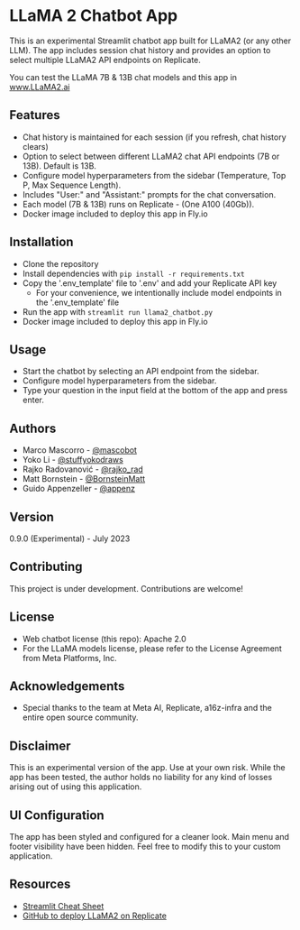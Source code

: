 # LLaMA 2 Chatbot App

This is an experimental Streamlit chatbot app built for LLaMA2 (or any other LLM). The app includes session chat history and provides an option to select multiple LLaMA2 API endpoints on Replicate. 

You can test the LLaMA 7B & 13B chat models and this app in www.LLaMA2.ai

## Features

- Chat history is maintained for each session (if you refresh, chat history clears)
- Option to select between different LLaMA2 chat API endpoints (7B or 13B). Default is 13B.
- Configure model hyperparameters from the sidebar (Temperature, Top P, Max Sequence Length).
- Includes "User:" and "Assistant:" prompts for the chat conversation.
- Each model (7B & 13B) runs on Replicate - (One A100 (40Gb)).
- Docker image included to deploy this app in Fly.io

## Installation

- Clone the repository
- Install dependencies with `pip install -r requirements.txt`
- Copy the '.env_template' file to '.env' and add your Replicate API key
    - For your convenience, we intentionally include model endpoints in the '.env_template' file
- Run the app with `streamlit run llama2_chatbot.py`
- Docker image included to deploy this app in Fly.io

## Usage

- Start the chatbot by selecting an API endpoint from the sidebar.
- Configure model hyperparameters from the sidebar.
- Type your question in the input field at the bottom of the app and press enter.

## Authors

- Marco Mascorro - [@mascobot](https://twitter.com/Mascobot)
- Yoko Li - [@stuffyokodraws](https://twitter.com/stuffyokodraws)
- Rajko Radovanović - [@rajko_rad](https://twitter.com/rajko_rad)
- Matt Bornstein - [@BornsteinMatt](https://twitter.com/BornsteinMatt)
- Guido Appenzeller - [@appenz](https://twitter.com/appenz)

## Version

0.9.0 (Experimental) - July 2023

## Contributing

This project is under development. Contributions are welcome!

## License

- Web chatbot license (this repo): Apache 2.0
- For the LLaMA models license, please refer to the License Agreement from Meta Platforms, Inc.

## Acknowledgements

- Special thanks to the team at Meta AI, Replicate, a16z-infra and the entire open source community.

## Disclaimer

This is an experimental version of the app. Use at your own risk. While the app has been tested, the author holds no liability for any kind of losses arising out of using this application. 

## UI Configuration

The app has been styled and configured for a cleaner look. Main menu and footer visibility have been hidden. Feel free to modify this to your custom application.

## Resources

- [Streamlit Cheat Sheet](https://docs.streamlit.io/library/cheatsheet)
- [GitHub to deploy LLaMA2 on Replicate](https://github.com/a16z-infra/cog-llama-template)
